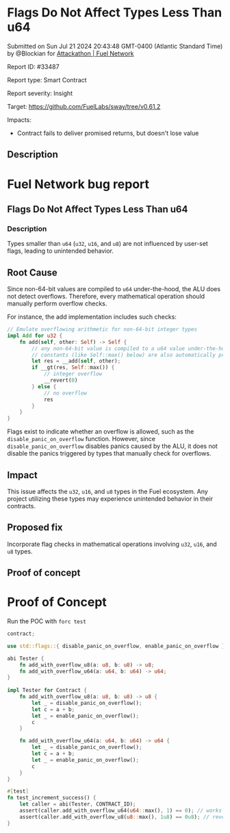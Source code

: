
# Flags Do Not Affect Types Less Than u64

Submitted on Sun Jul 21 2024 20:43:48 GMT-0400 (Atlantic Standard Time) by @Blockian for [Attackathon | Fuel Network](https://immunefi.com/bounty/fuel-network-attackathon/)

Report ID: #33487

Report type: Smart Contract

Report severity: Insight

Target: https://github.com/FuelLabs/sway/tree/v0.61.2

Impacts:
- Contract fails to deliver promised returns, but doesn't lose value

## Description
# Fuel Network bug report
## Flags Do Not Affect Types Less Than u64
### Description
Types smaller than `u64` (`u32`, `u16`, and `u8`) are not influenced by user-set flags, leading to unintended behavior.

## Root Cause
Since non-64-bit values are compiled to `u64` under-the-hood, the ALU does not detect overflows.
Therefore, every mathematical operation should manually perform overflow checks.

For instance, the add implementation includes such checks:

```rs
// Emulate overflowing arithmetic for non-64-bit integer types
impl Add for u32 {
    fn add(self, other: Self) -> Self {
        // any non-64-bit value is compiled to a u64 value under-the-hood
        // constants (like Self::max() below) are also automatically promoted to u64
        let res = __add(self, other);
        if __gt(res, Self::max()) {
            // integer overflow
            __revert(0)
        } else {
            // no overflow
            res
        }
    }
}
```

Flags exist to indicate whether an overflow is allowed, such as the `disable_panic_on_overflow` function. However, since `disable_panic_on_overflow` disables panics caused by the ALU, it does not disable the panics triggered by types that manually check for overflows.

## Impact
This issue affects the `u32`, `u16`, and `u8` types in the Fuel ecosystem.
Any project utilizing these types may experience unintended behavior in their contracts.

## Proposed fix
Incorporate flag checks in mathematical operations involving `u32`, `u16`, and `u8` types.

        
## Proof of concept
# Proof of Concept
Run the POC with `forc test`

```rs
contract;

use std::flags::{ disable_panic_on_overflow, enable_panic_on_overflow };

abi Tester {
    fn add_with_overflow_u8(a: u8, b: u8) -> u8;
    fn add_with_overflow_u64(a: u64, b: u64) -> u64;
}
 
impl Tester for Contract {
    fn add_with_overflow_u8(a: u8, b: u8) -> u8 {
        let _ = disable_panic_on_overflow();
        let c = a + b;
        let _ = enable_panic_on_overflow();
        c
    }

    fn add_with_overflow_u64(a: u64, b: u64) -> u64 {
        let _ = disable_panic_on_overflow();
        let c = a + b;
        let _ = enable_panic_on_overflow();
        c
    }
}

#[test]
fn test_increment_success() {
    let caller = abi(Tester, CONTRACT_ID);
    assert(caller.add_with_overflow_u64(u64::max(), 1) == 0); // works fine for u64
    assert(caller.add_with_overflow_u8(u8::max(), 1u8) == 0u8); // reverts
}
```